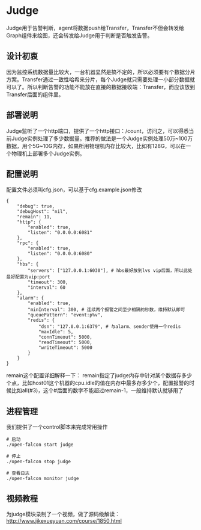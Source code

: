 <!-- toc -->

# Judge

Judge用于告警判断，agent将数据push给Transfer，Transfer不但会转发给Graph组件来绘图，还会转发给Judge用于判断是否触发告警。

## 设计初衷

因为监控系统数据量比较大，一台机器显然是搞不定的，所以必须要有个数据分片方案。Transfer通过一致性哈希来分片，每个Judge就只需要处理一小部分数据就可以了。所以判断告警的功能不能放在直接的数据接收端：Transfer，而应该放到Transfer后面的组件里。


## 部署说明

Judge监听了一个http端口，提供了一个http接口：/count，访问之，可以得悉当前Judge实例处理了多少数据量。推荐的做法是一个Judge实例处理50万~100万数据，用个5G~10G内存，如果所用物理机内存比较大，比如有128G，可以在一个物理机上部署多个Judge实例。

## 配置说明

配置文件必须叫cfg.json，可以基于cfg.example.json修改

```
{
    "debug": true,
    "debugHost": "nil",
    "remain": 11,
    "http": {
        "enabled": true,
        "listen": "0.0.0.0:6081"
    },
    "rpc": {
        "enabled": true,
        "listen": "0.0.0.0:6080"
    },
    "hbs": {
        "servers": ["127.0.0.1:6030"], # hbs最好放到lvs vip后面，所以此处最好配置为vip:port
        "timeout": 300,
        "interval": 60
    },
    "alarm": {
        "enabled": true,
        "minInterval": 300, # 连续两个报警之间至少相隔的秒数，维持默认即可
        "queuePattern": "event:p%v",
        "redis": {
            "dsn": "127.0.0.1:6379", # 与alarm、sender使用一个redis
            "maxIdle": 5,
            "connTimeout": 5000,
            "readTimeout": 5000,
            "writeTimeout": 5000
        }
    }
}
```

remain这个配置详细解释一下：
remain指定了judge内存中针对某个数据存多少个点，比如host01这个机器的cpu.idle的值在内存中最多存多少个，配置报警的时候比如all(#3)，这个#后面的数字不能超过remain-1，一般维持默认就够用了

## 进程管理

我们提供了一个control脚本来完成常用操作

```
# 启动
./open-falcon start judge

# 停止
./open-falcon stop judge

# 查看日志
./open-falcon monitor judge 
```

## 视频教程

为judge模块录制了一个视频，做了源码级解读：http://www.jikexueyuan.com/course/1850.html

